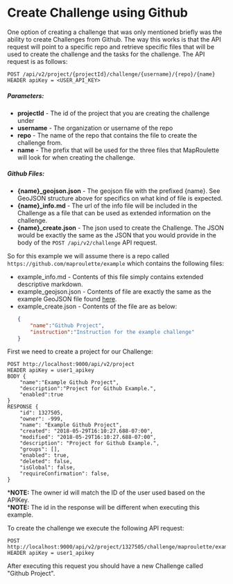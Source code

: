 # Create Challenge using Github

One option of creating a challenge that was only mentioned briefly was the ability to create Challenges from Github. The way this works is that the API request will point to a specific repo and retrieve specific files that will be used to create the challenge and the tasks for the challenge. The API request is as follows:

```
POST /api/v2/project/{projectId}/challenge/{username}/{repo}/{name}
HEADER apiKey = <USER_API_KEY>
```

##### Parameters:
- **projectId** - The id of the project that you are creating the challenge under
- **username** - The organization or username of the repo
- **repo** - The name of the repo that contains the file to create the challenge from.
- **name** - The prefix that will be used for the three files that MapRoulette will look for when creating the challenge.

##### Github Files:
- **{name}_geojson.json** - The geojson file with the prefixed {name}. See GeoJSON structure above for specifics on what kind of file is expected.
- **{name}_info.md** - The url of the info file will be included in the Challenge as a file that can be used as extended information on the challenge.
- **{name}_create.json** - The json used to create the Challenge. The JSON would be exactly the same as the JSON that you would provide in the body of the ```POST /api/v2/challenge``` API request.

So for this example we will assume there is a repo called ```https://github.com/maproulette/example``` which contains the following files:
- example_info.md - Contents of this file simply contains extended descriptive markdown.
- example_geojson.json - Contents of file are exactly the same as the example GeoJSON file found [here](example.geojson).
- example_create.json - Contents of the file are as below:
    ```json
    {
        "name":"Github Project",
        "instruction":"Instruction for the example challenge"
    }
    ```
First we need to create a project for our Challenge:
```
POST http://localhost:9000/api/v2/project
HEADER apiKey = user1_apikey
BODY {
    "name":"Example Github Project",
    "description":"Project for Github Example.",
    "enabled":true
}
RESPONSE {
    "id": 1327505,
    "owner": -999,
    "name": "Example Github Project",
    "created": "2018-05-29T16:10:27.688-07:00",
    "modified": "2018-05-29T16:10:27.688-07:00",
    "description": "Project for Github Example.",
    "groups": [],
    "enabled": true,
    "deleted": false,
    "isGlobal": false,
    "requireConfirmation": false,
}
```
***NOTE:** The owner id will match the ID of the user used based on the APIKey.<br/>
***NOTE:** The id in the response will be different when executing this example.

To create the challenge we execute the following API request:
```
POST http://localhost:9000/api/v2/project/1327505/challenge/maproulette/example/example
HEADER apiKey = user1_apikey
```

After executing this request you should have a new Challenge called "Github Project".
